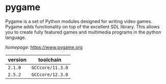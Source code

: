 # pygame

Pygame is a set of Python modules designed for writing video games. Pygame adds functionality on top of the excellent SDL library. This allows you to create fully featured games and multimedia programs in the python language.

*homepage*: <https://www.pygame.org>

version | toolchain
--------|----------
``2.1.0`` | ``GCCcore/11.3.0``
``2.5.2`` | ``GCCcore/12.3.0``
